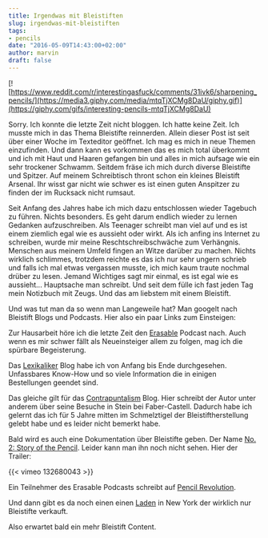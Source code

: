```yaml
---
title: Irgendwas mit Bleistiften
slug: irgendwas-mit-bleistiften
tags:
- pencils
date: "2016-05-09T14:43:00+02:00"
author: marvin
draft: false
---
```

[![https://www.reddit.com/r/interestingasfuck/comments/31ivk6/sharpening_pencils/](https://media3.giphy.com/media/mtqTjXCMg8DaU/giphy.gif)](https://giphy.com/gifs/interesting-pencils-mtqTjXCMg8DaU)

Sorry. Ich konnte die letzte Zeit nicht bloggen. Ich hatte keine Zeit. Ich musste mich in das Thema Bleistifte reinnerden. Allein dieser Post ist seit über einer Woche im Texteditor geöffnet. Ich mag es mich in neue Themen einzufinden. Und dann kann es vorkommen das es mich total überkommt und ich mit Haut und Haaren gefangen bin und alles in mich aufsage wie ein sehr trockener Schwamm. Seitdem fräse ich mich durch diverse Bleistifte und Spitzer. Auf meinem Schreibtisch thront schon ein kleines Bleistift Arsenal. Ihr wisst gar nicht wie schwer es ist einen guten Anspitzer zu finden der im Rucksack nicht rumsaut.

Seit Anfang des Jahres habe ich mich dazu entschlossen wieder Tagebuch zu führen. Nichts besonders. Es geht darum endlich wieder zu lernen Gedanken aufzuschreiben. Als Teenager schreibt man viel auf und es ist einem ziemlich egal wie es aussieht oder wirkt. Als ich anfing ins Internet zu schreiben, wurde mir meine Reschtschreibschwäche zum Verhängnis. Menschen aus meinem Umfeld fingen an Witze darüber zu machen. Nichts wirklich schlimmes, trotzdem reichte es das ich nur sehr ungern schrieb und falls ich mal etwas vergassen musste, ich mich kaum traute nochmal drüber zu lesen. Jemand Wichtiges sagt mir einmal, es ist egal wie es aussieht... Hauptsache man schreibt. Und seit dem fülle ich fast jeden Tag mein Notizbuch mit Zeugs. Und das am liebstem mit einem Bleistift.

Und was tut man da so wenn man Langeweile hat? Man googelt nach Bleistift Blogs und Podcasts. Hier also ein paar Links zum Einsteigen:

Zur Hausarbeit höre ich die letzte Zeit den [Erasable](http://www.erasable.us/) Podcast nach. Auch wenn es mir schwer fällt als Neueinsteiger allem zu folgen, mag ich die spürbare Begeisterung.

Das [Lexikaliker](http://www.lexikaliker.de/) Blog habe ich von Anfang bis Ende durchgesehen. Unfassbares Know-How und so viele Information die in einigen Bestellungen geendet sind.

Das gleiche gilt für das [Contrapuntalism](https://contrapuntalism.wordpress.com/) Blog. Hier schreibt der Autor unter anderem über seine Besuche in Stein bei Faber-Castell. Dadurch habe ich gelernt das ich für 5 Jahre mitten im Schmelztigel der Bleistiftherstellung gelebt habe und es leider nicht bemerkt habe.

Bald wird es auch eine Dokumentation über Bleistifte geben. Der Name [No. 2: Story of the Pencil](https://filmfreeway.com/project/421396). Leider kann man ihn noch nicht sehen. Hier der Trailer:

{{< vimeo 132680043 >}}

Ein Teilnehmer des Erasable Podcasts schreibt auf [Pencil Revolution](http://www.pencilrevolution.com/).

Und dann gibt es da noch einen einen [Laden](http://cwpencils.com/) in New York der wirklich nur Bleistifte verkauft.

Also erwartet bald ein mehr Bleistift Content.